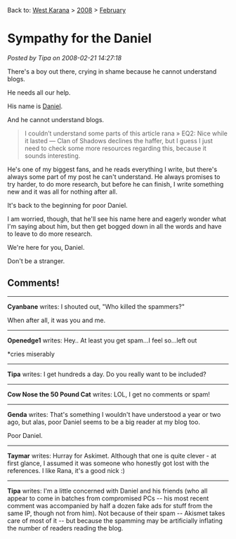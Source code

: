 Back to: [West Karana](/posts/westkarana.md) > [2008](/posts/2008/westkarana.md) > [February](./westkarana.md)
# Sympathy for the Daniel

*Posted by Tipa on 2008-02-21 14:27:18*

There's a boy out there, crying in shame because he cannot understand blogs.

He needs all our help.

His name is [Daniel](mailto:k.daniel@msn.com).

And he cannot understand blogs.


> I couldn’t understand some parts of this article rana » EQ2: Nice while it lasted — Clan of Shadows declines the haffer, but I guess I just need to check some more resources regarding this, because it sounds interesting.



He's one of my biggest fans, and he reads everything I write, but there's always some part of my post he can't understand. He always promises to try harder, to do more research, but before he can finish, I write something new and it was all for nothing after all.

It's back to the beginning for poor Daniel.

I am worried, though, that he'll see his name here and eagerly wonder what I'm saying about him, but then get bogged down in all the words and have to leave to do more research.

We're here for you, Daniel.

Don't be a stranger.

## Comments!

---

**Cyanbane** writes: I shouted out, "Who killed the spammers?"

When after all, it was you and me.

---

**Openedge1** writes: Hey..
 At least you get spam...I feel so...left out

*cries miserably

---

**Tipa** writes: I get hundreds a day. Do you really want to be included?

---

**Cow Nose the 50 Pound Cat** writes: LOL, I get no comments or spam!

---

**Genda** writes: That's something I wouldn't have understood a year or two ago, but alas, poor Daniel seems to be a big reader at my blog too.

Poor Daniel.

---

**Taymar** writes: Hurray for Askimet. Although that one is quite clever - at first glance, I assumed it was someone who honestly got lost with the references. I like Rana, it's a good nick :)

---

**Tipa** writes: I'm a little concerned with Daniel and his friends (who all appear to come in batches from compromised PCs -- his most recent comment was accompanied by half a dozen fake ads for stuff from the same IP, though not from him). Not because of their spam -- Akismet takes care of most of it -- but because the spamming may be artificially inflating the number of readers reading the blog.

